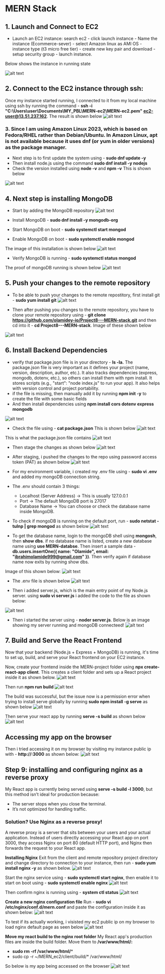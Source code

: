 # MERN Stack
## 1. Launch and Connect to EC2

* Launch an EC2 instance: search ec2 - click launch instance - Name the instance (Ecommerce-sever) - select Amazon linux as AMI OS - instance type (t3 micro free tier) - create new key pair and download - setup security group - launch instance.

Below shows the instance in running state

![alt text](images_ec2/Capture_1.PNG)

## 2. Connect to the EC2 instance through ssh: 
 Once my instance started running, I connected to it from my local machine using ssh by running the command - **ssh -i "C:\Users\user\Documents\MY_PBL\MERN-ec2\MERN-ec2.pem" ec2-user@13.51.237.162**. The result is shown below
![alt text](images_ec2/Capture_2.PNG)

### 3. Since I am  using Amazon Linux 2023, which is based on Fedora/RHEL rather than Debian/Ubuntu. In Amazon Linux, apt is not available because it uses dnf (or yum in older versions) as the package manager.

* Next step is to first update the system using - **sudo dnf update -y**
* Then install node.js using the command **sudo dnf install -y nodejs**
* Check the version installed using **node -v** and **npm -v**
This is shown below

![alt text](images_ec2/Capture_3.PNG)

## 4. Next step is installing MongoDB

* Start by adding the MongoDB repository
![alt text](images_ec2/Capture_6.PNG)

* Install MongoDB - **sudo dnf install -y mongodb-org**
* Start MongoDB on boot - **sudo systemctl start mongod** 
* Enable MongoDB on boot - **sudo systemctl enable mongod**

The image of this installation is shown below
![alt text](images_ec2/Capture_4.PNG)

* Verify MongoDB is running - **sudo systemctl status mongod**

The proof of mongoDB running is shown below
![alt text](images_ec2/Capture_5.PNG)
    

## 5. Push your changes to the remote repository

* To be able to push your changes to the remote repostitory, first install git - **sudo yum install git**
![alt text](images_ec2/Capture_7.PNG)

* Then after pushing you changes to the remote repository, you have to clone your remote repository using - **git clone  https://github.com/olamidey-io/Project8---MERN-stack.git** and then cd into it - **cd Project8---MERN-stack**. Image of these shown below

![alt text](images_ec2/Capture_8.PNG)

## 6. Install Backend Dependencies
* verify that package.json file is in your directory - **ls -la.** The package.json file is very important as it defines your project (name, version, description, author, etc.). It also tracks dependencies (express, mongodb, dotenv, etc.), so others can install them with npm install. It stores scripts (e.g., "start": "node index.js" to run your app). It also helps with version control and project portability.
* if the file is missing, then manually add it by running **npm init -y** to create the file with some basic fields
* And then install dependencies using **npm install cors dotenv express mongodb**

![alt text](images_ec2/Capture_10.PNG)

* Check the file using - **cat package.json**
This is shown below
![alt text](images_ec2/Capture_11.PNG)

This is what the package.json file contains
![alt text](images_ec2/Capture_16.PNG)

* Then stage the changes as shown below
![alt text](images_ec2/Capture_12.PNG)

* After staging, i pushed the changes to the repo using password access token (PAT) as shown below
![alt text](images_ec2/Capture_13.PNG)

* For my environment variable, i created my .env file using - **sudo vi .env** and added my mongoDB connection string.
* The .env should contain 3 things:
    * Localhost (Server Address) → This is usually 127.0.0.1
    * Port → The default MongoDB port is 27017
    * Database Name → You can choose or check the database name inside MongoDB.

* To check if mongoDB is running on the default port, run - **sudo netstat -tulnp | grep mongod** as shown below
![alt text](images_ec2/Capture_18.PNG)

* To get the database name, login to the mongoDB shell using **mongosh**, then **show dbs**. if no database name is listed, create a new database name using **use MERN-databse**. Then insert a sample data - **db.users.insertOne({ name: "Olamide", email: "ibrahimolamide999@gmail.com" })**. Then verify again if database name now exits by running show dbs.

Image of this shown below:
![alt text](images_ec2/Capture_19.PNG)

* The .env file is shown below
![alt text](images_ec2/Capture_17.PNG)

* Then i added  server.js, which is the main entry point of my Node.js server. using **sudo vi server.js** i added the code to the file as shown below:

![alt text](images_ec2/Capture_20.PNG)

* Then i started the server using - **noder server.js**. Below is an image showing my server running and mongoDB connecteed!
![alt text](images_ec2/Capture_9.PNG)

## 7. Build and Serve the React Frontend

Now that your backend (Node.js + Express + MongoDB) is running, it's time to set up, build, and serve your React frontend on your EC2 instance.

Now, create your frontend inside the MERN-project folder using **npx create-react-app client**. This creates a client folder and sets up a React project inside it as shown below.
![alt text](images_ec2/Capture_22.PNG)

Then run **npm run build**
![alt text](images_ec2/Capture_24.PNG)

The build was successful, but the issue now is a permission error when trying to install serve globally by running **sudo npm install -g serve** as shown below
![alt text](images_ec2/Capture_25.PNG)

Then serve your react app by running **serve -s build** as shown below
![alt text](images_ec2/Capture_26.PNG)

## **Accessing my app on the browser**
Then i tried accessing it on my browser by visiting my instance public ip with - **http://<your-ec2-public-ip>:3000** as shown below:
![alt text](images_ec2/Capture_29.PNG)

## **Step 9: installing and configuring nginx as a reverse proxy**

My React app is currently being served using **serve -s build -l 3000**, but this method isn’t ideal for production because:
* The server stops when you close the terminal.
* It’s not optimized for handling traffic.

### Solution? Use Nginx as a reverse proxy!
A reverse proxy is a server that sits between your users and your actual application. Instead of users directly accessing your React app on port 3000, they access Nginx on port 80 (default HTTP port), and Nginx then forwards the request to your React app.

**Installing Nginx**
Exit from the client and remote repository project directory and change directory to connection to your instance, then run - **sudo yum install nginx -y** as shown below.
![alt text](images_ec2/Capture_30.PNG)

Start the nginx service using - **sudo systemctl start nginx**, then enable it to start on boot using - **sudo systemctl enable nginx**
![alt text](images_ec2/Capture_31.PNG)

Then confirm nginx is running using - **system ctl status**
![alt text](images_ec2/Capture_32.PNG)

**Create a new nginx configuration file**
Run - **sudo vi /etc/nginx/conf.d/mern.conf** and paste the configuration inside it as shown below:
![alt text](images_ec2/Capture_33.PNG)

To test if its actually working, i visisted my ec2 public ip on my browser to load nginx default page as seen below
![alt text](images_ec2/Capture_34.PNG)

**Move my react build to the nginx root folder**
My React app's production files are inside the build folder. Move them to **/var/www/html/:**
* **sudo rm -rf /var/www/html/***
* sudo cp -r ~/MERN_ec2/client/build/* /var/www/html/

So below is my app being accessed on the browser
![alt text](images_ec2/Capture_35.PNG)









